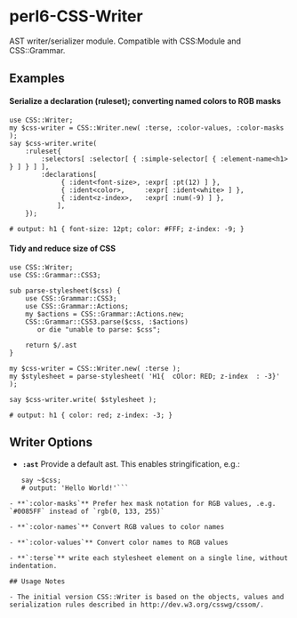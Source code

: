 # perl6-CSS-Writer

AST writer/serializer module. Compatible with CSS:Module and CSS::Grammar.

## Examples


#### Serialize a declaration (ruleset); converting named colors to RGB masks 
    use CSS::Writer;
    my $css-writer = CSS::Writer.new( :terse, :color-values, :color-masks );
    say $css-writer.write(
        :ruleset{
            :selectors[ :selector[ { :simple-selector[ { :element-name<h1> } ] } ] ],
            :declarations[
                 { :ident<font-size>, :expr[ :pt(12) ] },
                 { :ident<color>,     :expr[ :ident<white> ] },
                 { :ident<z-index>,   :expr[ :num(-9) ] },
                ],
        });

    # output: h1 { font-size: 12pt; color: #FFF; z-index: -9; }


#### Tidy and reduce size of CSS
    use CSS::Writer;
    use CSS::Grammar::CSS3;

    sub parse-stylesheet($css) {
        use CSS::Grammar::CSS3;
        use CSS::Grammar::Actions;
        my $actions = CSS::Grammar::Actions.new;
        CSS::Grammar::CSS3.parse($css, :$actions)
           or die "unable to parse: $css";

        return $/.ast
    }

    my $css-writer = CSS::Writer.new( :terse );
    my $stylesheet = parse-stylesheet( 'H1{  cOlor: RED; z-index  : -3}' );

    say $css-writer.write( $stylesheet );

    # output: h1 { color: red; z-index: -3; }


## Writer Options

- **`:ast`** Provide a default ast. This enables stringification, e.g.:
```my $css = CSS::Writer.new( :ast( :string('Hello World!' ) ) );
   say ~$css;
   # output: 'Hello World!'```

- **`:color-masks`** Prefer hex mask notation for RGB values, .e.g. `#0085FF` instead of `rgb(0, 133, 255)`

- **`:color-names`** Convert RGB values to color names

- **`:color-values`** Convert color names to RGB values

- **`:terse`** write each stylesheet element on a single line, without indentation.

## Usage Notes

- The initial version CSS::Writer is based on the objects, values and serialization rules described in http://dev.w3.org/csswg/cssom/.






